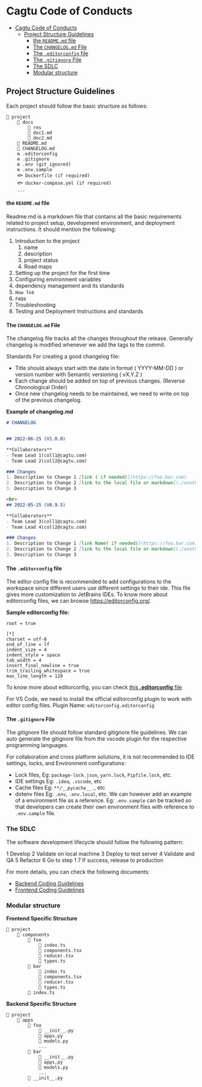 # Cagtu Code of Conducts

- [Cagtu Code of Conducts](#cagtu-code-of-conducts)
  - [Project Structure Guidelines](#project-structure-guidelines)
      - [the `README.md` file](#the-readmemd-file)
      - [The `CHANGELOG.md` File](#the-changelogmd-file)
      - [The `.editorconfig` file](#the-editorconfig-file)
      - [The `.gitignore` File](#the-gitignore-file)
    - [The SDLC](#the-sdlc)
    - [Modular structure](#modular-structure)

## Project Structure Guidelines

Each project should follow the basic structure as follows:

```
📂 project
    📂 docs
        📂 res
        📄 doc1.md
        📄 doc2.md
    📄 README.md
    📄 CHANGELOG.md
    ⚙️ .editorconfig
    ⚙️ .gitignore
    ⚙️ .env (git ignored)
    ⚙️ .env.sample
    🐟 Dockerfile (if required)
    🐟 docker-compose.yml (if required)
    ...

```

#### the `README.md` file
Readme.md is a markdown file that contains all the basic requirements related to project setup, development environment, and deployment instructions. It should mention the following:

1. Introduction to the project
   1. name
   2. description
   3. project status
   4. Road maps
2. Setting up the project for the first time
3. Configuring environment variables
4. dependency management and its standards
5. `How To`s
6. `FAQ`s
7. Troubleshooting
8. Testing and Deployment Instructions and standards

#### The `CHANGELOG.md` File

The changelog file tracks all the changes throughout the release.
Generally changelog is modified whenever we add the tags to the commit.

Standards For creating a good changelog file:

- Title should always start with the date in format ( YYYY-MM-DD ) or version number with Semantic versioning ( vX.Y.Z )
- Each change should be added on top of previous changes. (Reverse Chronological Order)
- Once new changelog needs to be maintained, we need to write on top of the previous changelog.

**Example of changelog.md**

```markdown
# CHANGELOG


## 2022-06-25 (V1.0.0)

**Collaborators**
- Team Lead 1(coll1@cagtu.com)
- Team Lead 2(coll2@cagtu.com)

### Changes
1. Description to Change 1 [link ( if needed)](https://foo.bar.com)
2. Description to Change 2 [link to the local file or markdown](./another_file.md)
3. Description to Change 3

<hr>
## 2022-05-25 (V0.9.5)

**Collaborators**
- Team Lead 3(coll1@cagtu.com)
- Team Lead 4(coll2@cagtu.com)

### Changes
1. Description to Change 1 [link Name( if needed)](https://foo.bar.com)
2. Description to Change 2 [link to the local file or markdown](./another_file.md)
3. Description to Change 3
```

#### The `.editorconfig` file
The editor config file is recommended to add configurations to the workspace since different users use different settings to their ide. This file gives more customization to JetBrains IDEs. To know more about editorconfig files, we can browse https://editorconfig.org/.

**Sample editorconfig file:**
```editorconfig
root = true

[*]
charset = utf-8
end_of_line = lf
indent_size = 4
indent_style = space
tab_width = 4
insert_final_newline = true
trim_trailing_whitespace = true
max_line_length = 120
```
To know more about editorconfig, you can check [this **.editorconfig** file](./.editorconfig)

For VS Code, we need to install the official editorconfig plugin to work with editor config files. Plugin Name: `editorconfig.editorconfig`

#### The `.gitignore` File

The gitignore file should follow standard gitignore file guidelines. We can auto generate the gitignore file from the vscode plugin for the respective programming languages.

For collaboration and cross platform solutions, it is not recommended
to IDE settings, locks, and Environment configurations:
- Lock files, Eg: `package-lock.json`, `yarn.lock`, `Pipfile.lock`, etc.
- IDE settings Eg: `.idea`, `.vscode`, etc
- Cache files Eg: `**/__pycache__.`, etc
- dotenv files Eg: `.env`, `.env.local`, etc. We can however add an example of a environment file as a reference. Eg: `.env.sample` can be tracked so that developers can create their own environment files with reference to `.env.sample` file.


### The SDLC

The software development lifecycle should follow the following pattern:

1 Develop
2 Validate on local machine
3 Deploy to test server
4 Validate and QA
5 Refactor
6 Go to step 1
7 If success, release to production

For more details, you can check the following documents:

- [Backend Coding Guidelines](https://docs.google.com/document/d/1URp4ymR3C8rqoYjn-TDHCHrBel71GRQg42441HvlZ8Y)
- [Frontend Coding Guidelines](https://docs.google.com/document/d/1z7cvWywWGqvYkSqxvn07GCObD6Nlul0l2N0fVnaM488)




### Modular structure

**Frontend Specific Structure**

```
📂 project
    📂 components
        📂 foo
            📄 index.ts
            📄 components.tsx
            📄 reducer.tsx
            📄 types.ts
        📂 bar
            📄 index.ts
            📄 components.tsx
            📄 reducer.tsx
            📄 types.ts
        📄 index.ts

```

**Backend Specific Structure**
```
📂 project
    📂 apps
        📂 foo
            🐍 __init__.py
            🐍 apps.py
            🐍 models.py
            ...
        📂 bar
            🐍 __init__.py
            🐍 apps.py
            🐍 models.py
            ...
        🐍 __init__.py

```

